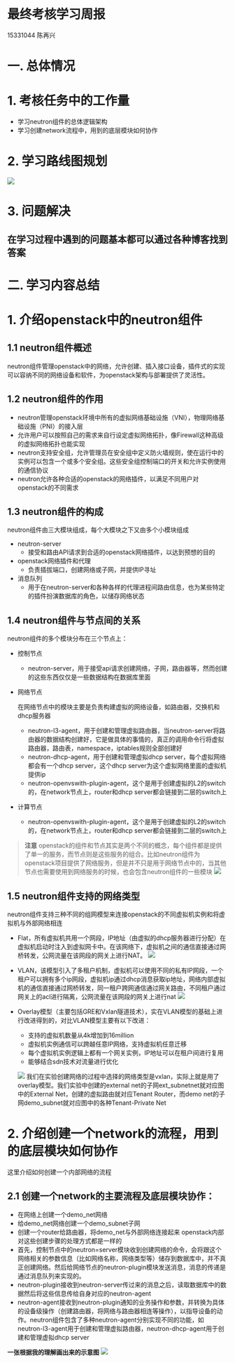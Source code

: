 # 最终考核学习周报
15331044 陈再兴
# 一. 总体情况
# 1. 考核任务中的工作量
- 学习neutron组件的总体逻辑架构
- 学习创建network流程中，用到的底层模块如何协作
# 2. 学习路线图规划
![](./images/path.png)
# 3. 问题解决
在学习过程中遇到的问题基本都可以通过各种博客找到答案
---
# 二. 学习内容总结
# 1. 介绍openstack中的neutron组件
## 1.1 neutron组件概述
neutron组件管理openstack中的网络，允许创建、插入接口设备，插件式的实现可以容纳不同的网络设备和软件，为openstack架构与部署提供了灵活性。
## 1.2 neutron组件的作用
- neutron管理openstack环境中所有的虚拟网络基础设施（VNI），物理网络基础设施（PNI）的接入层
- 允许用户可以按照自己的需求来自行设定虚拟网络拓扑，像Firewall这种高级的虚拟网络拓扑也能实现
- neutron支持安全组，允许管理员在安全组中定义防火墙规则，使在运行中的实例可以包含一个或多个安全组。这些安全组控制端口的开关和允许实例使用的通信协议
- neutron允许各种合适的openstack的网络插件，以满足不同用户对openstack的不同需求
## 1.3 neutron组件的构成
neutron组件由三大模块组成，每个大模块之下又由多个小模块组成
- neutron-server
  - 接受和路由API请求到合适的openstack网络插件，以达到预想的目的
- openstack网络插件和代理
  - 负责插拔端口，创建网络或子网，并提供IP寻址
- 消息队列
  - 用于在neutron-server和各种各样的代理进程间路由信息，也为某些特定的插件扮演数据库的角色，以储存网络状态
## 1.4 neutron组件与节点间的关系
neutron组件的多个模块分布在三个节点上：
- 控制节点
  - neutron-server，用于接受api请求创建网络，子网，路由器等，然而创建的这些东西仅仅是一些数据结构在数据库里面
- 网络节点

  在网络节点中的模块主要是负责构建虚拟的网络设备，如路由器，交换机和dhcp服务器
  - neutron-l3-agent，用于创建和管理虚拟路由器，当neutron-server将路由器的数据结构创建好，它是做具体的事情的，真正的调用命令行将虚拟路由器，路由表，namespace，iptables规则全部创建好
  - neutron-dhcp-agent，用于创建和管理虚拟dhcp server，每个虚拟网络都会有一个dhcp server，这个dhcp server为这个虚拟网络里面的虚拟机提供ip
  - neutron-openvswith-plugin-agent，这个是用于创建虚拟的L2的switch的，在network节点上，router和dhcp server都会链接到二层的switch上
- 计算节点
  - neutron-openvswith-plugin-agent，这个是用于创建虚拟的L2的switch的，在network节点上，router和dhcp server都会链接到二层的switch上
> **注意** openstack的组件和节点其实是两个不同的概念，每个组件都是提供了单一的服务，而节点则是这些服务的组合。比如neutron组件为openstack项目提供了网络服务，但是并不只是用于网络节点中的，当其他节点也需要使用到网络服务的时候，也会包含neutron组件的一些模块
![](http://images.cnitblog.com/blog/635909/201406/202236520676420.png)
## 1.5 neutron组件支持的网络类型
neutron组件支持三种不同的组网模型来连接openstack的不同虚拟机实例和将虚拟机与外部网络相连
- Flat，所有虚拟机共用一个网段，IP地址（由虚拟的dhcp服务器进行分配）在虚拟机启动时注入到虚拟网卡中。在该网络下，虚拟机之间的通信直接通过网桥转发，公网流量在该网段的网关上进行NAT。
![](http://7xnzbp.com2.z0.glb.qiniucdn.com/wp-content%2Fuploads%2F2016%2F03%2FOpenStack-neutron-share-figure-1.png)
- VLAN，该模型引入了多租户机制，虚拟机可以使用不同的私有IP网段，一个租户可以拥有多个ip网段，虚拟机ip通过dhcp消息获取ip地址，网络内部虚拟机的通信直接通过网桥转发，同一租户跨网通信通过网关路由，不同租户通过网关上的acl进行隔离，公网流量在该网段的网关上进行nat
![](http://7xnzbp.com2.z0.glb.qiniucdn.com/wp-content%2Fuploads%2F2016%2F03%2FOpenStack-neutron-share-figure-2.png)
- Overlay模型（主要包括GRE和Vxlan隧道技术），实在VLAN模型的基础上进行改进得到的，对比VLAN模型主要有以下改进：
  - 支持的虚拟机数量从4k增加到16million
  - 虚拟机实例通信可以跨越任意IP网络，支持虚拟机任意迁移
  - 每个虚拟机实例逻辑上都有一个网关实例，IP地址可以在租户间进行复用
  - 能够结合sdn技术对流量进行优化

  ![](http://7xnzbp.com2.z0.glb.qiniucdn.com/wp-content%2Fuploads%2F2016%2F03%2FOpenStack-neutron-share-figure-3.png)
我们在实验创建网络的过程中选择的网络类型是vxlan，实际上就是用了overlay模型。我们实验中创建的external net的子网ext_subnetnet就对应图中的External Net，创建的虚拟路由就对应Tenant Router，而demo net的子网demo_subnet就对应图中的各种Tenant-Private Net
# 2. 介绍创建一个network的流程，用到的底层模块如何协作
这里介绍如何创建一个内部网络的流程
## 2.1 创建一个network的主要流程及底层模块协作：
- 在网络上创建一个demo_net网络
- 给demo_net网络创建一个demo_subnet子网
- 创建一个router给路由器，将demo_net与外部网络连接起来
openstack内部对这些创建步骤的处理方式都是一样的
- 首先，控制节点中的neutron=server模块收到创建网络的命令，会将跟这个网络相关的参数信息（比如网络名称，网络类型等）储存到数据库中，并不真正创建网络。然后给网络节点的neutron-plugin模块发送消息，消息的传递是通过消息队列来实现的。
- neutron-plugin接收到neutron-server传过来的消息之后，读取数据库中的数据然后将这些信息传给自身对应的neutron-agent
- neutron-agent接收到neutron-plugin通知的业务操作和参数，并转换为具体的设备级操作（创建路由器，将网络与路由器相连等操作），以指导设备的动作。neutron组件包含了多种neutron-agent分别实现不同的功能，如neutron-l3-agent用于创建和管理虚拟路由器，neutron-dhcp-agent用于创建和管理虚拟dhcp server

**一张根据我的理解画出来的示意图**
![](./images/create_network.png)
